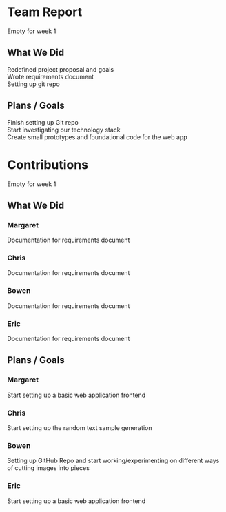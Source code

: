 # Team Report
Empty for week 1  
## What We Did  
Redefined project proposal and goals  
Wrote requirements document  
Setting up git repo  
## Plans / Goals  
Finish setting up Git repo  
Start investigating our technology stack  
Create small prototypes and foundational code for the web app  

# Contributions  
Empty for week 1  
## What We Did  
### Margaret  
Documentation for requirements document  
### Chris  
Documentation for requirements document  
### Bowen  
Documentation for requirements document  
### Eric  
Documentation for requirements document  
## Plans / Goals  
### Margaret  
Start setting up a basic web application frontend  
### Chris  
Start setting up the random text sample generation  
### Bowen  
Setting up GitHub Repo and start working/experimenting on different ways of cutting images into pieces  
### Eric  
Start setting up a basic web application frontend  





